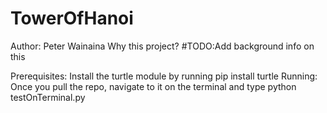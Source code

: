 # TowerOfHanoi

Author: Peter Wainaina
Why this project? #TODO:Add background info on this

Prerequisites: Install the turtle module by running pip install turtle
Running: Once you pull the repo, navigate to it on the terminal and type python testOnTerminal.py